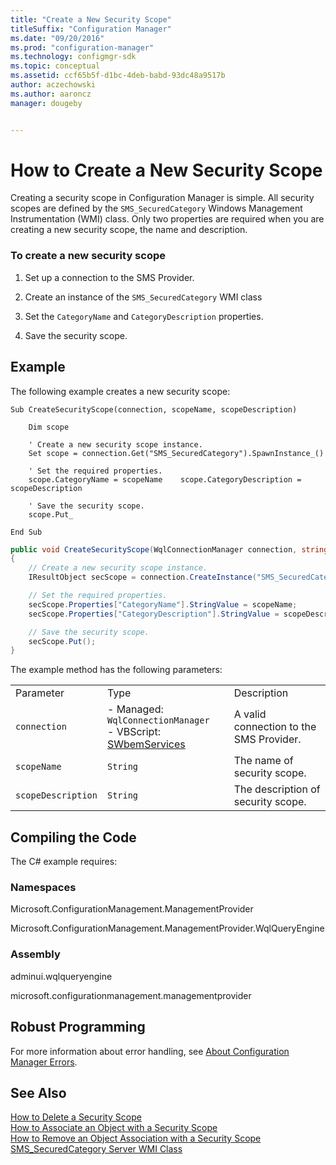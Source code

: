```yaml
---
title: "Create a New Security Scope"
titleSuffix: "Configuration Manager"
ms.date: "09/20/2016"
ms.prod: "configuration-manager"
ms.technology: configmgr-sdk
ms.topic: conceptual
ms.assetid: ccf65b5f-d1bc-4deb-babd-93dc48a9517b
author: aczechowski
ms.author: aaroncz
manager: dougeby


---
```

# How to Create a New Security Scope
Creating a security scope in Configuration Manager is simple. All security scopes are defined by the `SMS_SecuredCategory` Windows Management Instrumentation (WMI) class. Only two properties are required when you are creating a new security scope, the name and description.  

### To create a new security scope  

1.  Set up a connection to the SMS Provider.  

2.  Create an instance of the `SMS_SecuredCategory` WMI class  

3.  Set the `CategoryName` and `CategoryDescription` properties.  

4.  Save the security scope.  

## Example  
 The following example creates a new security scope:  

```vbs  
Sub CreateSecurityScope(connection, scopeName, scopeDescription)  

    Dim scope  

    ' Create a new security scope instance.  
    Set scope = connection.Get("SMS_SecuredCategory").SpawnInstance_()  

    ' Set the required properties.  
    scope.CategoryName = scopeName    scope.CategoryDescription = scopeDescription  

    ' Save the security scope.  
    scope.Put_  

End Sub  
```  

```c#  
public void CreateSecurityScope(WqlConnectionManager connection, string scopeName, string scopeDescription)  
{  
    // Create a new security scope instance.  
    IResultObject secScope = connection.CreateInstance("SMS_SecuredCategory");  

    // Set the required properties.  
    secScope.Properties["CategoryName"].StringValue = scopeName;  
    secScope.Properties["CategoryDescription"].StringValue = scopeDescription;  

    // Save the security scope.  
    secScope.Put();  
}  
```  

 The example method has the following parameters:  

||||  
|-|-|-|  
|Parameter|Type|Description|  
|`connection`|-   Managed: `WqlConnectionManager`<br />-   VBScript: [SWbemServices](https://docs.microsoft.com/windows/win32/wmisdk/swbemservices)|A valid connection to the SMS Provider.|  
|`scopeName`|`String`|The name of security scope.|  
|`scopeDescription`|`String`|The description of security scope.|  

## Compiling the Code  
 The C# example requires:  

### Namespaces  
 Microsoft.ConfigurationManagement.ManagementProvider  

 Microsoft.ConfigurationManagement.ManagementProvider.WqlQueryEngine  

### Assembly  
 adminui.wqlqueryengine  

 microsoft.configurationmanagement.managementprovider  

## Robust Programming  
 For more information about error handling, see [About Configuration Manager Errors](../../../../develop/core/understand/about-configuration-manager-errors.md).  

## See Also  
 [How to Delete a Security Scope](../../../../develop/core/servers/configure/how-to-delete-a-security-scope.md)   
 [How to Associate an Object with a Security Scope](../../../../develop/core/servers/configure/how-to-associate-an-object-with-a-security-scope.md)   
 [How to Remove an Object Association with a Security Scope](../../../../develop/core/servers/configure/how-to-remove-an-object-association-with-a-security-scope.md)   
 [SMS_SecuredCategory Server WMI Class](../../../../develop/reference/core/servers/configure/sms_securedcategory-server-wmi-class.md)
